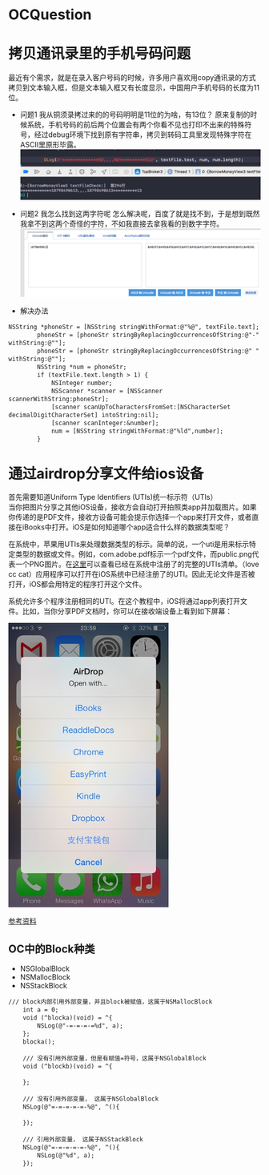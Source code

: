 # OCQuestion
# 拷贝通讯录里的手机号码问题
最近有个需求，就是在录入客户号码的时候，许多用户喜欢用copy通讯录的方式拷贝到文本输入框，但是文本输入框又有长度显示，中国用户手机号码的长度为11位。
* 问题1 我从铜须录拷过来的的号码明明是11位的为啥，有13位？
原来复制的时候系统，手机号码的前后两个位置会有两个你看不见也打印不出来的特殊符号，经过debug环境下找到原有字符串，拷贝到转码工具里发现特殊字符在ASCII里原形毕露。
![ALT](/question1.png)
  
  
* 问题2 我怎么找到这两字符呢
怎么解决呢，百度了就是找不到，于是想到既然我拿不到这两个奇怪的字符，不如我直接去拿我看的到数字字符。
![ALT](/question2.png)
  
  
* 解决办法
```
NSString *phoneStr = [NSString stringWithFormat:@"%@", textFile.text];
        phoneStr = [phoneStr stringByReplacingOccurrencesOfString:@"-" withString:@""];
        phoneStr = [phoneStr stringByReplacingOccurrencesOfString:@" " withString:@""];
        NSString *num = phoneStr;
        if (textFile.text.length > 1) {
            NSInteger number;
            NSScanner *scanner = [NSScanner scannerWithString:phoneStr];
            [scanner scanUpToCharactersFromSet:[NSCharacterSet decimalDigitCharacterSet] intoString:nil];
            [scanner scanInteger:&number];
            num = [NSString stringWithFormat:@"%ld",number];
        }
```


# 通过airdrop分享文件给ios设备
首先需要知道Uniform Type Identifiers (UTIs)统一标示符（UTIs）  
当你把图片分享之其他iOS设备，接收方会自动打开拍照类app并加载图片。如果你传递的是PDF文件，接收方设备可能会提示你选择一个app来打开文件，或者直接在iBooks中打开。iOS是如何知道哪个app适合什么样的数据类型呢？
 
在系统中，苹果用UTIs来处理数据类型的标示。简单的说，一个uti是用来标示特定类型的数据或文件。例如，com.adobe.pdf标示一个pdf文件，而public.png代表一个PNG图片。在[这里](https://developer.apple.com/library/content/documentation/Miscellaneous/Reference/UTIRef/Articles/System-DeclaredUniformTypeIdentifiers.html)可以查看已经在系统中注册了的完整的UTIs清单。（love cc cat）应用程序可以打开在iOS系统中已经注册了的UTI。因此无论文件是否被打开，iOS都会用特定的程序打开这个文件。
 
系统允许多个程序注册相同的UTI。在这个教程中，iOS将通过app列表打开文件。比如，当你分享PDF文档时，你可以在接收端设备上看到如下屏幕：  

![ALT](/share.jpg)
  
  
[参考资料](https://segmentfault.com/a/1190000004237771)


## OC中的Block种类
* NSGlobalBlock
* NSMallocBlock
* NSStackBlock

```
/// block内部引用外部变量，并且block被赋值，这属于NSMallocBlock
    int a = 0;
    void (^blocka)(void) = ^{
        NSLog(@"-=-=-=-=%d", a);
    };
    blocka();
    
    /// 没有引用外部变量，但是有赋值=符号，这属于NSGlobalBlock
    void (^blockb)(void) = ^{
        
    };
    
    /// 没有引用外部变量， 这属于NSGlobalBlock
    NSLog(@"=-=-=-=-=-%@", ^(){
        
    });
    
    /// 引用外部变量， 这属于NSStackBlock
    NSLog(@"=-=-=-=-=-%@", ^(){
        NSLog(@"%d", a);
    });
```

